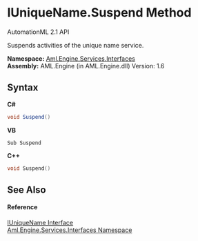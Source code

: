 # IUniqueName.Suspend Method 
AutomationML 2.1 API 

Suspends activities of the unique name service.

**Namespace:**&nbsp;<a href="N_Aml_Engine_Services_Interfaces">Aml.Engine.Services.Interfaces</a><br />**Assembly:**&nbsp;AML.Engine (in AML.Engine.dll) Version: 1.6

## Syntax

**C#**<br />
``` C#
void Suspend()
```

**VB**<br />
``` VB
Sub Suspend
```

**C++**<br />
``` C++
void Suspend()
```


## See Also


#### Reference
<a href="T_Aml_Engine_Services_Interfaces_IUniqueName">IUniqueName Interface</a><br /><a href="N_Aml_Engine_Services_Interfaces">Aml.Engine.Services.Interfaces Namespace</a><br />